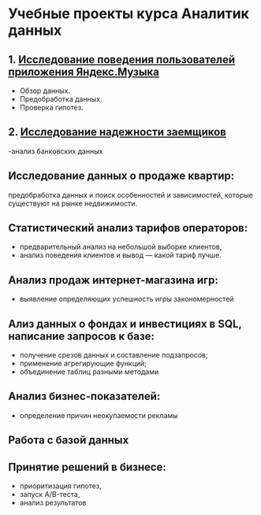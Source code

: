 # Учебные проекты курса Аналитик данных

## 1. [Исследование поведения пользователей приложения Яндекс.Музыка](https://github.com/romanzaytsew/DA-projects/blob/main/Исследование%20поведения%20пользователей%20приложения%20Яндекс.Музыка)
- Обзор данных.
- Предобработка данных.
- Проверка гипотез.
## 2. [Исследование надежности заемщиков](https://github.com/romanzaytsew/DA-projects/tree/main/Исследование%20надежности%20заемщиков)
-анализ банковских данных
## Исследование данных о продаже квартир:
предобработка данных и поиск особенностей и зависимостей, которые существуют на рынке недвижимости.
## Статистический анализ тарифов операторов:
- предварительный анализ на небольшой выборке клиентов,
- анализ поведения клиентов и вывод — какой тариф лучше.
## Анализ продаж интернет-магазина игр:
- выявление определяющих успешность игры закономерностей
## Ализ данных о фондах и инвестициях в SQL, написание запросов к базе:
- получение срезов данных и составление подзапросов;
- применение агрегирующие функций;
- объединение таблиц разными методами
## Анализ бизнес-показателей:
- определение причин неокупаемости рекламы
## Работа с базой данных
## Принятие решений в бизнесе:
- приоритизация гипотез,
- запуск A/B-теста,
- анализ результатов
